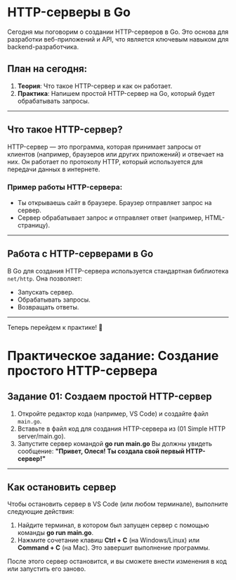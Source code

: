 # HTTP-серверы в Go

Сегодня мы поговорим о создании HTTP-серверов в Go. Это основа для разработки веб-приложений и API, что является ключевым навыком для backend-разработчика.

## План на сегодня:

1. **Теория**: Что такое HTTP-сервер и как он работает.
2. **Практика**: Напишем простой HTTP-сервер на Go, который будет обрабатывать запросы.

---

## Что такое HTTP-сервер?

HTTP-сервер — это программа, которая принимает запросы от клиентов (например, браузеров или других приложений) и отвечает на них. Он работает по протоколу HTTP, который используется для передачи данных в интернете.

### Пример работы HTTP-сервера:
- Ты открываешь сайт в браузере. Браузер отправляет запрос на сервер.
- Сервер обрабатывает запрос и отправляет ответ (например, HTML-страницу).

---

## Работа с HTTP-серверами в Go

В Go для создания HTTP-сервера используется стандартная библиотека `net/http`. Она позволяет:
- Запускать сервер.
- Обрабатывать запросы.
- Возвращать ответы.

---

Теперь перейдем к практике! 🎉
# Практическое задание: Создание простого HTTP-сервера

## Задание 01: Создаем простой HTTP-сервер

1. Откройте редактор кода (например, VS Code) и создайте файл `main.go`.
2. Вставьте в файл код для создания HTTP-сервера из (01 Simple HTTP server/main.go).
3. Запустите сервер командой **go run main.go**
Вы должны увидеть сообщение: **"Привет, Олеся! Ты создала свой первый HTTP-сервер!"**

---

## Как остановить сервер

Чтобы остановить сервер в VS Code (или любом терминале), выполните следующие действия:

1. Найдите терминал, в котором был запущен сервер с помощью команды **go run main.go**.
2. Нажмите сочетание клавиш **Ctrl + C** (на Windows/Linux) или **Command + C** (на Mac). Это завершит выполнение программы.

После этого сервер остановится, и вы сможете внести изменения в код или запустить его заново.
